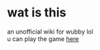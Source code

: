 # wat is this
an unofficial wiki for wubby lol<br>
u can play the game [here](https://www.roblox.com/games/12519560096/LOGS-Wubby)
